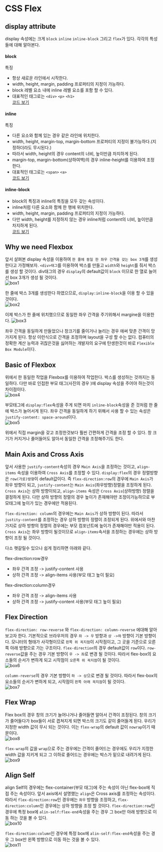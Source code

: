 # CSS Flex

## display attribute

display 속성에는 크게 `block` `inline` `inline-block` 그리고 `flex`가 있다. 각각의 특성들에 대해 알아본다.

#### block

특징

-   항상 새로운 라인에서 시작한다.
-   width, height, margin, padding 프로퍼티의 지정이 가능하다.
-   block 레벨 요소 내에 inline 레벨 요소를 포함 할 수 있다.
-   대표적인 태그로는 `<div>` `<p>` `<h1>`  
    [코드 보기](https://codesandbox.io/s/summer-grass-7915l)

#### inline

특징

-   다른 요소와 함께 있는 경우 같은 라인에 위치한다.
-   width, height, margin-top, margin-bottom 프로퍼티의 지정이 불가능하다.(지정하더라도 무시된다.)
-   따라서 width, height의 경우 content의 너비, 높이만큼 차지하게 된다.
-   margin-top, margin-bottom(상하여백)의 경우 inline-height를 이용하여 조정한다.
-   대표적인 태그로는 `<span>` `<a>`  
    [코드 보기](https://codesandbox.io/s/icy-microservice-hlcms)

#### inline-block

-   block의 특징과 inline의 특징을 모두 갖는 속성이다.
-   inline처럼 다른 요소와 함께 한 행에 위치한다.
-   width, height, margin, padding 프로퍼티의 지정이 가능하다.
-   다만 width, height를 지정하지 않는 경우 inline처럼 content의 너비, 높이만큼 차지하게 된다.  
    [코드 보기](https://codesandbox.io/s/flamboyant-greider-lnnm8)

## Why we need Flexbox

앞서 살펴본 display 속성을 이용하여 `한 줄에 동일 한 좌우 간격을 갖는 box 3개`를 생성한다고 가정해보자. `<div>태그`를 이용하여 박스를 만들고 `width`와 `height`를 줘서 박스를 생성 할 것이다. div태그의 경우 `display`의 default값이 `block` 이므로 한 열로 늘어선 box 3개가 생성 될 것이다.  
![box1](/image/box1.jpg)

한 줄에 박스 3개를 생성한다 하였으므로, `display:inline-block`을 이용 할 수 있을 것이다.  
![box2](/image/box2.jpg)

이제 박스가 한 줄에 위치했으므로 동일한 좌우 간격을 주기위해서 margine을 이용한다.
![box3](/image/box3.jpg)

좌우 간격을 동일하게 만들었으나 창크기를 줄이거나 늘리는 경우 애써 맞춘 간격이 망가지게 된다. 항상 이런식으로 간격을 조정하며 layout을 구성 할 수는 없다. 컴퓨터의 정확한 계산 능력과 귀찮은것을 싫어하는 개발자의 요구에 탄생한것이 바로 `Flexible Box Module`이다.

## Basic of Flexbox

위에서 한 동일한 작업을 Flexbox를 이용하여 작업한다. 박스를 생성하는 것까지는 동일하다. 다만 바로 인접한 부모 태그(사진의 경우 <body>)에 display 속성을 주어야 하는것이 차이점이다.  
![box4](/image/box4.jpg)

부모태그에 `display:flex`속성을 주게 되면 마치 `inline-block`속성을 준 것처럼 한 줄에 박스가 늘어서게 된다. 좌우 간격을 동일하게 하기 위해서 사용 할 수 있는 속성은 `justify-content: space-around`이다.  
![box5](/image/box5.jpg)

위에서 직접 margin을 갖고 조정한것보다 훨씬 간편하게 간격을 조정 할 수 있다. 창 크기가 커지거나 줄어들어도 알아서 동일한 간격을 조정해주기도 한다.

## Main Axis and Cross Axis

앞서 사용한 `justify-content`속성의 경우 `Main Axis`을 조정하는 것이고, `align-items` 속성을 이용하여 `Cross Axis`를 조정할 수 있다. `display:flex`의 경우 정렬방향은 `row(가로)방향`이 default값이다. 즉 `flex-direction:row`의 경우에 `Main Axis`가 좌우 방향이 되고, `justify-content`는 `Main Axis`(좌우방향)정렬을 조정하게 된다. `Cross Axis`는 상하 방향이되고, `align-items` 속성은 `Cross Axis`(상하방향) 정렬을 결정하게 된다. 다만 상하 방향의 정렬의 경우 높이가 존재해야만 조정이가능하므로 부모태그에 높이가 있는 경우에만 적용된다.

`flex-direction: column`의 경우에는 `Main Axis`가 상하 방향이 된다. 따라서 `justity-content`를 조정하는 경우 상하 방향의 정렬이 조정되게 된다. 위에서와 마찬가지로 상하 방향의 정렬의 경우에는 부모 컴포넌트에 높이가 존재해야만 적용이 된다. `Cross Axis`는 좌우 방향이 될것이므로 `align-items`속서을 조정하는 경우에는 상하 방향이 조정 될 것이다.

다소 햇갈릴수 있으나 쉽게 정리하면 아래와 같다.

flex-direction:row경우

-   좌우 간격 조정 -> justify-content 사용
-   상하 간격 조정 -> align-items 사용(부모 태그 높이 필요)

flex-direction:column경우

-   좌우 간격 조정 -> align-items 사용
-   상하 간격 조정 -> justify-content 사용(부모 태그 높이 필요)

## Flex Direction

`flex-direction: row-reverse` 와 `flex-direction: column-reverse` 에대해 알아보고자 한다. 기본적으로 브라우저의 경우 `좌 -> 우` 방향과 `상 ->하` 방향이 기본 방향이다. 모니터의 형태가 사각형이므로 `왼쪽 위 꼭지점`이 시작점이고, 그 곳을 기준으로 오른쪽 아래 방향으로 가는 구조이다. `flex-direction`의 경우 default값이 `row`이다. `row-reverse`값을 주는 경우 기본 방향이 `우 -> 좌`로 변경 될 것이다. 따라서 flex-box의 요소들의 순서가 변하게 되고 시작점이 `오른쪽 위 꼭지점`이 될 것이다.  
![box6](/image/box6.jpg)

`column-reverse`의 경우 기본 방향이 `하 -> 상`으로 변경 될 것이다. 따라서 flex-box의 요소들의 순서가 변하게 되고, 시작점이 `왼쪽 아래 꼭지점`이 될 것이다.  
![box7](/image/box7.jpg)

## Flex Wrap

Flex box의 경우 창의 크기가 늘어나거나 줄어들면 알아서 간격이 조정된다. 창의 크기가 줄어들다가 box들이 서로 겹쳐지게 되면 박스의 크기도 같이 줄어들게 된다. 우리가 지정한 width 값이 무시 되는 것이다. 이는 `flex-wrap`의 default 값이 `nowrap`이기 때문이다.  
![box8](/image/box8.jpg)

`flex-wrap`의 값을 `wrap`으로 주는 경우에는 간격이 줄어드는 경우에도 우리가 지정한 width 값을 지키게 되고 그 이하로 줄어드는 경우에는 박스가 밑으로 내려가게 된다.
![box9](/image/box9.jpg)

## Align Self

align Self의 경우에는 flex-container(부모 태그)에 주는 속성이 아닌 flex-box에 직접 주는 속성이다. 앞서 axis에서 설명했는 `align`은 Cross axis를 조정하는 속성이다. 따라서 `flex-direction:row`인 경우에는 `좌우` 방향을 조정하고, `flex-direction:column`인 경우에는 상하 방향을 조정 할 것이다. `flex-direction:row`인 경우에 특정 box에 `alin-self:flex-end`속성을 주는 경우 그 box만 아래 방향으로 이동 하는 것을 볼 수 있다.  
![box10](/image/box10.jpg)

`flex-direction:column`인 경우에 특정 box에 `alin-self:flex-end`속성을 주는 경우 그 box만 왼쪽 방향으로 이동 하는 것을 볼 수 있다.  
![box11](/image/box11.jpg)
